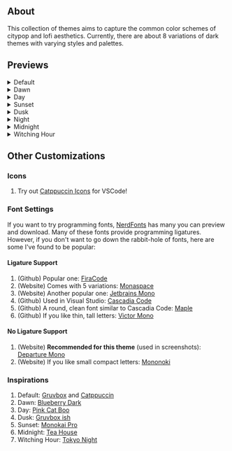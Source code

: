 ## About
This collection of themes aims to capture the common color schemes of citypop and lofi aesthetics. Currently, there are about 8 variations of dark themes with varying styles and palettes. 

## Previews
<details>
    <summary>Default</summary>
    <img src="./images/citypop-default.png" alt="Default">
</details>

<details>
    <summary>Dawn</summary>
    <img src="./images/citypop-dawn.png" alt="Dawn">
</details>

<details>
    <summary>Day</summary>
    <img src="./images/citypop-day.png" alt="Day">
</details>

<details>
    <summary>Sunset</summary>
    <img src="./images/citypop-sunset.png" alt="Sunset">
</details>

<details>
    <summary>Dusk</summary>
    <img src="./images/citypop-dusk.png" alt="Dusk">
</details>

<details>
    <summary>Night</summary>
    <img src="./images/citypop-night.png" alt="Night">
</details>

<details>
    <summary>Midnight</summary>
    <img src="./images/citypop-midnight.png" alt="Midnight">
</details>

<details>
    <summary>Witching Hour</summary>
    <img src="./images/citypop-witching-hour.png" alt="Witching Hour">
</details>

## Other Customizations
### Icons
1) Try out [Catppuccin Icons](https://marketplace.visualstudio.com/items?itemName=Catppuccin.catppuccin-vsc-icons) for VSCode!

### Font Settings
If you want to try programming fonts, [NerdFonts](https://www.nerdfonts.com/font-downloads) has many you can preview and download. Many of these fonts provide programming ligatures. However, if you don't want to go down the rabbit-hole of fonts, here are some I've found to be popular:

#### Ligature Support 
1. (Github) Popular one: [FiraCode](https://github.com/tonsky/FiraCode?tab=readme-ov-file)
2. (Website) Comes with 5 variations: [Monaspace](https://monaspace.githubnext.com/)
3. (Website) Another popular one: [Jetbrains Mono](https://www.jetbrains.com/lp/mono/)
4. (Github) Used in Visual Studio: [Cascadia Code](https://github.com/microsoft/cascadia-code)
5. (Github) A round, clean font similar to Cascadia Code: [Maple](https://github.com/subframe7536/maple-font)
6. (Github) If you like thin, tall letters: [Victor Mono](https://github.com/rubjo/victor-mono)

#### No Ligature Support 
1. (Website) **Recommended for this theme** (used in screenshots): [Departure Mono](https://departuremono.com/)
2. (Website) If you like small compact letters: [Mononoki](https://madmalik.github.io/mononoki/)

### Inspirations
1. Default: [Gruvbox](https://marketplace.visualstudio.com/items?itemName=jdinhlife.gruvbox) and [Catppuccin](https://marketplace.visualstudio.com/items?itemName=Catppuccin.catppuccin-vsc)
2. Dawn: [Blueberry Dark](https://marketplace.visualstudio.com/items?itemName=peymanslh.blueberry-dark-theme)
3. Day: [Pink Cat Boo](https://marketplace.visualstudio.com/items?itemName=ftsamoyed.theme-pink-cat-boo)
4. Dusk: [Gruvbox ish](https://marketplace.visualstudio.com/items?itemName=GracefulPotato.gruvbox-ish)
5. Sunset: [Monokai Pro](https://marketplace.visualstudio.com/items?itemName=monokai.theme-monokai-pro-vscode)
6. Midnight: [Tea House](https://marketplace.visualstudio.com/items?itemName=FireMegrez.thatteahousetheme)
7. Witching Hour: [Tokyo Night](https://marketplace.visualstudio.com/items?itemName=enkia.tokyo-night)

<!-- ### Default
![Default](./images/citypop-default.png)
### Dawn
![Dawn](./images/citypop-dawn.png)
### Day
![Day](./images/citypop-day.png)
### Sunset
![Sunset](./images/citypop-sunset.png)
### Dusk
![Dusk](./images/citypop-dusk.png)
### Night
![Night](./images/citypop-night.png)
### Midnight
![Midnight](./images/citypop-midnight.png)
### Witching Hour
![Witching Hour](./images/citypop-witching-hour.png) -->